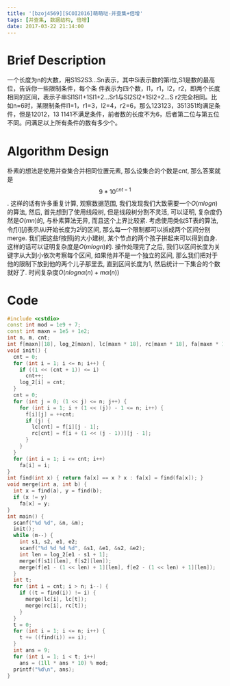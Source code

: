 ```yaml
---
title: '[bzoj4569][SCOI2016]萌萌哒-并查集+倍增'
tags: [并查集, 数据结构, 倍增]
date: 2017-03-22 21:14:00
---
```


# Brief Description 
一个长度为n的大数，用S1S2S3...Sn表示，其中Si表示数的第i位,S1是数的最高位，告诉你一些限制条件，每个条
件表示为四个数，l1，r1，l2，r2，即两个长度相同的区间，表示子串Sl1Sl1+1Sl1+2...Sr1与Sl2Sl2+1Sl2+2...S
r2完全相同。比如n=6时，某限制条件l1=1，r1=3，l2=4，r2=6，那么123123，351351均满足条件，但是12012，13
1141不满足条件，前者数的长度不为6，后者第二位与第五位不同。问满足以上所有条件的数有多少个。

# Algorithm Design
朴素的想法是使用并查集合并相同位置元素, 那么设集合的个数是$cnt$, 那么答案就是
$$9*10^{cnt-1}$$.
这样的话有许多重复计算, 观察数据范围, 我们发现我们大致需要一个$O(mlogn)$的算法, 然后, 首先想到了使用线段树, 但是线段树分割不灵活, 可以证明, 复杂度仍然是$O(mn)$的, 与朴素算法无异, 而且这个上界比较紧. 考虑使用类似ST表的算法, 令$f[i][j]$表示从i开始长度为$2^j$的区间, 那么每一个限制都可以拆成两个区间分别merge. 我们把这些f按照j的大小建树, 某个节点的两个孩子拼起来可以得到自身.这样的话可以证明复杂度是$O(mlogn)$的.
操作处理完了之后, 我们以区间长度为关键字从大到小依次考察每个区间, 如果他并不是一个独立的区间, 那么我们把对于他的限制下放到他的两个儿子那里去, 直到区间长度为1, 然后统计一下集合的个数就好了.
时间复杂度$O(nlogn\alpha(n)+m\alpha (n))$
# Code
```cpp
#include <cstdio>
const int mod = 1e9 + 7;
const int maxn = 1e5 + 1e2;
int n, m, cnt;
int f[maxn][18], log_2[maxn], lc[maxn * 18], rc[maxn * 18], fa[maxn * 18];
void init() {
  cnt = 0;
  for (int i = 1; i <= n; i++) {
    if ((1 << (cnt + 1)) <= i)
      cnt++;
    log_2[i] = cnt;
  }
  cnt = 0;
  for (int j = 0; (1 << j) <= n; j++) {
    for (int i = 1; i + (1 << (j)) - 1 <= n; i++) {
      f[i][j] = ++cnt;
      if (j) {
        lc[cnt] = f[i][j - 1];
        rc[cnt] = f[i + (1 << (j - 1))][j - 1];
      }
    }
  }
  for (int i = 1; i <= cnt; i++)
    fa[i] = i;
}
int find(int x) { return fa[x] == x ? x : fa[x] = find(fa[x]); }
void merge(int a, int b) {
  int x = find(a), y = find(b);
  if (x != y)
    fa[x] = y;
}
int main() {
  scanf("%d %d", &n, &m);
  init();
  while (m--) {
    int s1, s2, e1, e2;
    scanf("%d %d %d %d", &s1, &e1, &s2, &e2);
    int len = log_2[e1 - s1 + 1];
    merge(f[s1][len], f[s2][len]);
    merge(f[e1 - (1 << len) + 1][len], f[e2 - (1 << len) + 1][len]);
  }
  int t;
  for (int i = cnt; i > n; i--) {
    if ((t = find(i)) != i) {
      merge(lc[i], lc[t]);
      merge(rc[i], rc[t]);
    }
  }
  t = 0;
  for (int i = 1; i <= n; i++) {
    t += ((find(i)) == i);
  }
  int ans = 9;
  for (int i = 1; i < t; i++)
    ans = (1ll * ans * 10) % mod;
  printf("%d\n", ans);
}
```